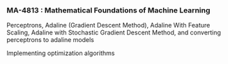 ### MA-4813 : Mathematical Foundations of Machine Learning

Perceptrons, Adaline (Gradient Descent Method), Adaline With Feature Scaling, Adaline with Stochastic Gradient Descent Method, and converting perceptrons to adaline models

Implementing optimization algorithms

